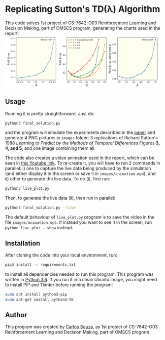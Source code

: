 # Replicating Sutton's TD(&lambda;) Algorithm
This code solves 1st project of CS-7642-O03 Reinforcement Learning and Decision Making, part of OMSCS program, generating the charts used in the report:
![Image](images/figure.png)

## Usage
Running it is pretty straightforward. Just do:
```bash
python3 final_solution.py
```
and the program will simulate the experiments described in the [paper](paper.pdf) and generate 4 PNG pictures in `images` folder: 3 replications of Richard Sutton's 1988 *Learning to Predict by the Methods of Temporal Differences*  Figures **3, 4, and 5**, and one image combining them all.

The code also creates a video animation used in the report, which can be seen in [this Youtube link](https://youtu.be/mBqyQpL8_Vc). To re-create it, you will have to run 2 commands in parallel: i) one to capture the live data being produced by the simulation (and either display it in the screen or save it in `images/animation.mp4`), and ii) other to generate the live data. To do (i), first run:
```bash
python3 live_plot.py
```
Then, to generate the live data (ii), then run in parallel:
```bash
python3 final_solution.py --live
```
The default behaviour of `live_plot.py` program is to save the video in the file `images/animation.mp4`. If instead you want to see it in the screen, run `python live_plot --show` instead.

## Installation
After cloning the code into your local environment, run:
```bash
pip3 install -r requirements.txt
```
to install all dependencies needed to run this program. This program was written in [Python 3.6](https://www.python.org/). If you run it in a clean Ubuntu image, you might need to install PIP and Tkinter before running the program:

```bash
sudo apt install python3-pip
sudo apt-get install python3-tk 
```

## Author
This program was created by [Carlos Souza](mailto:souza@gatech.edu), as 1st project of CS-7642-O03 Reinforcement Learning and Decision Making, part of OMSCS program.